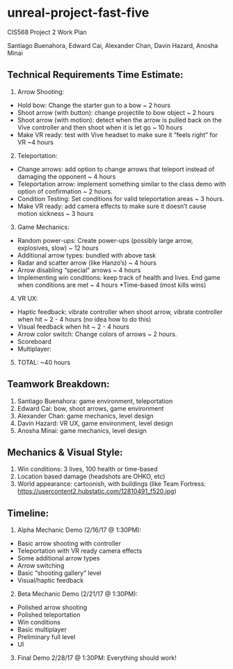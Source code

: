 # unreal-project-fast-five

CIS568 Project 2 Work Plan

Santiago Buenahora, Edward Cai, Alexander Chan, Davin Hazard, Anosha Minai

## Technical Requirements Time Estimate:

1. Arrow Shooting:
  * Hold bow: Change the starter gun to a bow ~ 2 hours
  * Shoot arrow (with button): change projectile to bow object ~ 2 hours
  * Shoot arrow (with motion): detect when the arrow is pulled back on the Vive controller and then shoot when it is let go ~ 10 hours
  * Make VR ready: test with Vive headset to make sure it “feels right” for VR ~4 hours
2. Teleportation:
  * Change arrows: add option to change arrows that teleport instead of damaging the opponent ~ 4 hours
  * Teleportation arrow: implement something similar to the class demo with option of confirmation ~ 2 hours.
  * Condition Testing: Set conditions for valid teleportation areas ~ 3 hours.
  * Make VR ready: add camera effects to make sure it doesn’t cause motion sickness ~ 3 hours
3. Game Mechanics:
  * Random power-ups: Create power-ups (possibly large arrow, explosives, slow) ~ 12 hours
  * Additional arrow types: bundled with above task
  * Radar and scatter arrow (like Hanzo’s) ~ 4 hours
  * Arrow disabling “special” arrows ~ 4 hours
  * Implementing win conditions: keep track of health and lives. End game when conditions are met ~ 4 hours
    *Time-based (most kills wins)
4. VR UX:
  * Haptic feedback: vibrate controller when shoot arrow, vibrate controller when hit ~ 2 - 4 hours (no idea how to do this)
  * Visual feedback when hit ~ 2 - 4 hours
  * Arrow color switch: Change colors of arrows ~ 2 hours.
  * Scoreboard
  * Multiplayer:
5. TOTAL: ~40 hours

## Teamwork Breakdown:

1. Santiago Buenahora: game environment, teleportation
2. Edward Cai: bow, shoot arrows, game environment
3. Alexander Chan: game mechanics, level design
4. Davin Hazard: VR UX, game environment, level design
5. Anosha Minai: game mechanics, level design

## Mechanics & Visual Style:

1. Win conditions: 3 lives, 100 health or time-based
2. Location based damage (headshots are OHKO, etc)
3. World appearance: cartoonish, with buildings (like Team Fortress: https://usercontent2.hubstatic.com/12810491_f520.jpg)

## Timeline:

1. Alpha Mechanic Demo (2/16/17 @ 1:30PM):
 * Basic arrow shooting with controller
 * Teleportation with VR ready camera effects
 * Some additional arrow types
 * Arrow switching
 * Basic “shooting gallery” level
 * Visual/haptic feedback
2. Beta Mechanic Demo (2/21/17 @ 1:30PM):
 * Polished arrow shooting
 * Polished teleportation
 * Win conditions
 * Basic multiplayer
 * Preliminary full level
 * UI
3. Final Demo 2/28/17 @ 1:30PM: Everything should work!
